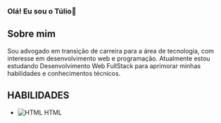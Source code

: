 ### Olá! Eu sou o Túlio👋
## Sobre mim

Sou advogado em transição de carreira para a área de tecnologia, com interesse em desenvolvimento web e programação. Atualmente estou estudando Desenvolvimento Web FullStack para aprimorar minhas habilidades e conhecimentos técnicos.

## HABILIDADES

- ![HTML]([[caminho/para/sua/imagem/html.png](https://www.google.com/search?q=simbolo+HTML&sxsrf=APwXEdez3-P-ppSK6tJmj9V_LdS3P0mIzw:1680963829687&source=lnms&tbm=isch&sa=X&ved=2ahUKEwjfkcufvpr-AhWsq5UCHUPaBXUQ_AUoAXoECAEQAw&biw=1920&bih=968&dpr=1#imgrc=Dok8zXrc1xqegM)](https://www.google.com/search?q=LOGO+HTML&tbm=isch&ved=2ahUKEwjC7qegvpr-AhXkp5UCHZcWAZMQ2-cCegQIABAA&oq=LOGO+HTML&gs_lcp=CgNpbWcQAzIFCAAQgAQyBQgAEIAEMgUIABCABDIFCAAQgAQyBAgAEB4yBAgAEB4yBAgAEB4yBAgAEB4yBAgAEB4yBAgAEB46BAgjECc6BwgAEBgQgAQ6CQgAEBgQgAQQCjoICAAQgAQQsQM6BwgAEIoFEEM6CggAEIoFELEDEENQoQhYhxtgvhxoAHAAeACAAY8BiAGnCpIBBDAuMTCYAQCgAQGqAQtnd3Mtd2l6LWltZ8ABAQ&sclient=img&ei=93gxZIKXDOTP1sQPl62EmAk&bih=968&biw=1920#imgrc=UUk-McA-9PlavM)) HTML
